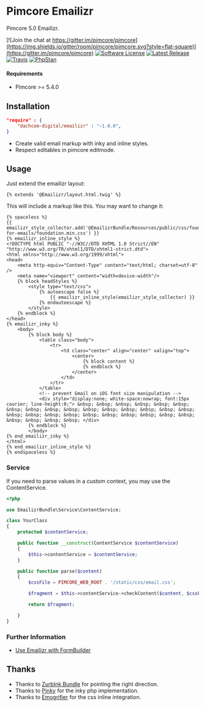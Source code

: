 # Pimcore Emailizr
Pimcore 5.0 Emailizr.

[![Join the chat at https://gitter.im/pimcore/pimcore](https://img.shields.io/gitter/room/pimcore/pimcore.svg?style=flat-square)](https://gitter.im/pimcore/pimcore)
[![Software License](https://img.shields.io/badge/license-GPLv3-brightgreen.svg?style=flat-square)](LICENSE.md)
[![Latest Release](https://img.shields.io/packagist/v/dachcom-digital/emailizr.svg?style=flat-square)](https://packagist.org/packages/dachcom-digital/emailizr)
[![Travis](https://img.shields.io/travis/dachcom-digital/pimcore-emailizr/master.svg?style=flat-square)](https://travis-ci.com/dachcom-digital/pimcore-emailizr)
[![PhpStan](https://img.shields.io/badge/PHPStan-level%202-brightgreen.svg?style=flat-square)](#)

#### Requirements
* Pimcore >= 5.4.0

## Installation

```json
"require" : {
    "dachcom-digital/emailizr" : "~1.0.0",
}
```

- Create valid email markup with inky and inline styles. 
- Respect editables in pimcore editmode.

## Usage
Just extend the emailizr layout:

```twig
{% extends '@Emailizr/layout.html.twig' %}
```

This will include a markup like this. You may want to change it:
```twig
{% spaceless %}
{{ emailizr_style_collector.add('@EmailizrBundle/Resources/public/css/foundation-for-emails/foundation.min.css') }}
{% emailizr_inline_style %}
<!DOCTYPE html PUBLIC "-//W3C//DTD XHTML 1.0 Strict//EN" "http://www.w3.org/TR/xhtml1/DTD/xhtml1-strict.dtd">
<html xmlns="http://www.w3.org/1999/xhtml">
<head>
    <meta http-equiv="Content-Type" content="text/html; charset=utf-8" />
    <meta name="viewport" content="width=device-width"/>
    {% block headStyles %}
        <style type="text/css">
            {% autoescape false %}
                {{ emailizr_inline_style(emailizr_style_collector) }}
            {% endautoescape %}
        </style>
    {% endblock %}
</head>
{% emailizr_inky %}
    <body>
        {% block body %}
            <table class="body">
                <tr>
                    <td class="center" align="center" valign="top">
                        <center>
                            {% block content %}
                            {% endblock %}
                        </center>
                    </td>
                </tr>
            </table>
            <!-- prevent Gmail on iOS font size manipulation -->
            <div style="display:none; white-space:nowrap; font:15px courier; line-height:0;"> &nbsp; &nbsp; &nbsp; &nbsp; &nbsp; &nbsp; &nbsp; &nbsp; &nbsp; &nbsp; &nbsp; &nbsp; &nbsp; &nbsp; &nbsp; &nbsp; &nbsp; &nbsp; &nbsp; &nbsp; &nbsp; &nbsp; &nbsp; &nbsp; &nbsp; &nbsp; &nbsp; &nbsp; &nbsp; &nbsp; </div>
        {% endblock %}
        </body>
{% end_emailizr_inky %}
</html>
{% end_emailizr_inline_style %}
{% endspaceless %}
```
### Service
If you need to parse values in a custom context, you may use the ContentService.

```php
<?php

use EmailizrBundle\Service\ContentService;

class YourClass
{
    protected $contentService;

    public function __construct(ContentService $contentService)
    {
        $this->contentService = $contentService;
    }

    public function parse($content)
    {
        $cssFile = PIMCORE_WEB_ROOT . '/static/css/email.css';

        $fragment = $this->contentService->checkContent($content, $cssFile, FALSE, TRUE, TRUE);

        return $fragment;

    }
}

```

### Further Information
- [Use Emailizr with FormBuilder](docs/10_FormBuilder.md)

## Thanks
- Thanks to [ZurbInk Bundle](https://github.com/thampe/ZurbInkBundle) for pointing the right direction.
- Thanks to [Pinky](https://github.com/lorenzo/pinky) for the inky php implementation.
- Thanks to [Emogrifier](https://github.com/jjriv/emogrifier) for the css inline integration.
